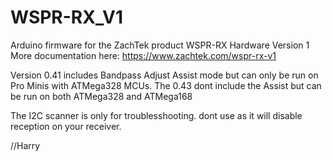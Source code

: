 # WSPR-RX_V1

Arduino firmware for the ZachTek product WSPR-RX Hardware Version 1
More documentation here: https://www.zachtek.com/wspr-rx-v1

Version 0.41 includes Bandpass Adjust Assist mode but can only be run on Pro Minis with ATMega328 MCUs.
The 0.43 dont include the Assist but can be run on both ATMega328 and ATMega168

The I2C scanner is only for troublesshooting. dont use as it will disable reception on your receiver.

//Harry
